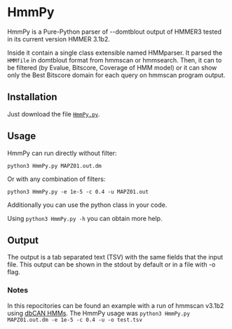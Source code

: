 # HmmPy
HmmPy is a Pure-Python parser of --domtblout output of HMMER3 tested in its current version HMMER 3.1b2.

Inside it contain a single class extensible named HMMparser. It parsed the `HMMfile` in domtblout format from hmmscan or hmmsearch. Then, it can to be filtered (by Evalue, Bitscore, Coverage of HMM model) or it can show only the Best Bitscore domain for each query on hmmscan program output.

## Installation

Just download the file [`HmmPy.py`](https://github.com/EnzoAndree/HmmPy/blob/master/HmmPy.py).

## Usage

HmmPy can run directly without filter:

	python3 HmmPy.py MAPZ01.out.dm

Or with any combination of filters:

	python3 HmmPy.py -e 1e-5 -c 0.4 -u MAPZ01.out

Additionally you can use the python class in your code.

Using `python3 HmmPy.py -h` you can obtain more help.

## Output

The output is a tab separated text (TSV) with the same fields that the input file. This output can be shown in the stdout by default or in a file with -o flag.

### Notes
In this repocitories can be found an example with a run of hmmscan v3.1b2 using [dbCAN HMMs](http://csbl.bmb.uga.edu/dbCAN/download.php). The HmmPy usage was `python3 HmmPy.py MAPZ01.out.dm -e 1e-5 -c 0.4 -u -o test.tsv`
